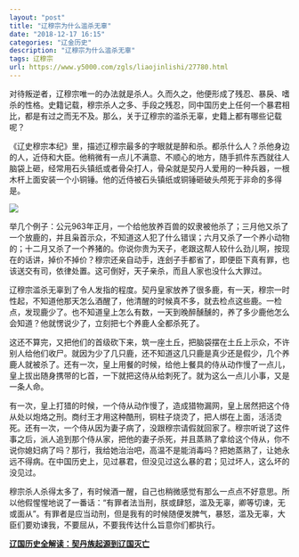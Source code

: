 ```yaml
---
layout: "post"
title: "辽穆宗为什么滥杀无辜"
date: "2018-12-17 16:15"
categories: "辽金历史"
description: "辽穆宗为什么滥杀无辜"
tags: 辽穆宗
url: https://www.y5000.com/zgls/liaojinlishi/27780.html
---
```






对待叛逆者，辽穆宗唯一的办法就是杀人。久而久之，他便形成了残忍、暴戾、嗜杀的性格。史籍记载，穆宗杀人之多、手段之残忍，同中国历史上任何一个暴君相比，都是有过之而无不及。那么，关于辽穆宗的滥杀无辜，史籍上都有哪些记载呢？

《辽史穆宗本纪》里，描述辽穆宗最多的字眼就是醉和杀。都杀什么人？杀他身边的人，近侍和大臣。他稍微有一点儿不满意、不顺心的地方，随手抓件东西就往人脑袋上砸，经常用石头镇纸或者骨朵打人，骨朵就是契丹人爱用的一种兵器，一根木杆上面安装一个小铜锤。他的近侍被石头镇纸或铜锤砸破头颅死于非命的多得是。

![](https://img.y5000.com/uploads/allimg/180118/8-1P11Q03523410.jpg)

举几个例子：公元963年正月，一个给他放养百兽的奴隶被他杀了；三月他又杀了一个放鹿的，并且枭首示众，不知道这人犯了什么错误；六月又杀了一个养小动物的；十二月又杀了一个养猪的。你说你贵为天子，老跟这帮人较什么劲儿啊，按现在的话讲，掉价不掉价？穆宗还亲自动手，连刽子手都省了，即便臣下真有罪，也该送交有司，依律处置。这可倒好，天子亲杀，而且人家也没什么大罪过。

辽穆宗滥杀无辜到了令人发指的程度。契丹皇家放养了很多鹿，有一天，穆宗一时性起，不知道他那天怎么酒醒了，他清醒的时候真不多，就去检点这些鹿。一检点，发现鹿少了。也不知道皇上怎么有数，一天到晚醉醺醺的，养了多少鹿他怎么会知道？他就愣说少了，立刻把七个养鹿人全都杀死了。

这还不算完，又把他们的首级砍下来，筑一座土丘，把脑袋摆在土丘上示众，不许别人给他们收尸。就因为少了几只鹿，还不知道这几只鹿是真少还是假少，几个养鹿人就被杀了。还有一次，皇上用餐的时候，给他上餐具的侍从动作慢了一点儿，皇上拔出随身携带的匕首，一下就把这侍从给刺死了。就为这么一点儿小事，又是一条人命。

有一次，皇上打猎的时候，一个侍从动作慢了，造成猎物漏网，皇上居然把这个侍从处以炮烙之刑。商纣王才用这种酷刑，铜柱子烧烫了，把人绑在上面，活活烫死。还有一次，一个侍从因为妻子病了，没跟穆宗请假就回家了。穆宗听说了这件事之后，派人追到那个侍从家，把他的妻子杀死，并且蒸熟了拿给这个侍从，你不说你媳妇病了吗？那行，我给她治治吧，高温不是能消毒吗？把她蒸熟了，让她永远不得病。在中国历史上，见过暴君，但没见过这么暴的君；见过坏人，这么坏的没见过。

穆宗杀人杀得太多了，有时候酒一醒，自己也稍微感觉有那么一点点不好意思。所以他假惺惺地说了一番话：“有罪者法当刑，朕或肆怒，滥及无辜，卿等切谏，无或面从”。有罪者是应当动刑，但是我有的时候随便发脾气，暴怒，滥及无辜，大臣们要劝谏我，不要屈从，不要我传达什么旨意你们都执行。

**[辽国历史全解读：契丹族起源到辽国灭亡](https://www.y5000.com/zgls/liaojinlishi/2018/0118/27796.html)**
